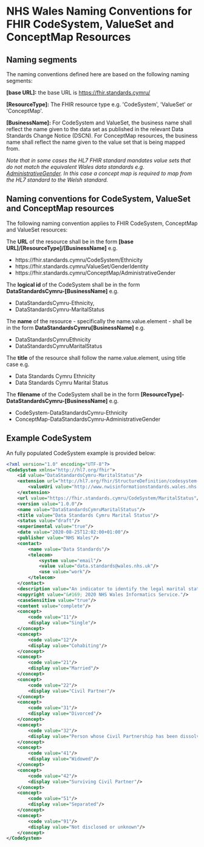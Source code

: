 # NHS Wales Naming Conventions for FHIR CodeSystem, ValueSet and ConceptMap Resources
## Naming segments
The naming conventions defined here are based on the following naming segments:

**[base URL]:** the base URL  is https://fhir.standards.cymru/

**[ResourceType]:** The FHIR resource type e.g. 'CodeSystem', 'ValueSet' or 'ConceptMap'.  

**[BusinessName]:** For CodeSystem and ValueSet, the business name shall reflect the name given to the data set as published in the relevant Data Standards Change Notice (DSCN). For ConceptMap resources, the business name shall reflect the name given to the value set that is being mapped from. 

*Note that in some cases the HL7 FHIR standard mandates value sets that do not match the equivalent Wales data standards e.g. [AdministrativeGender](https://hl7.org/fhir/R4/valueset-administrative-gender.html). In this case a concept map is required to map from the HL7 standard to the Welsh standard.*

## Naming conventions for CodeSystem, ValueSet and ConceptMap resources
The following naming convention applies to FHIR CodeSystem, ConceptMap and ValueSet resources:

The **URL** of the resource shall be in the form
**[base URL]/[ResourceType]/[BusinessName]** e.g. 
* https&#58;//fhir.standards.cymru/CodeSystem/Ethnicity
* https&#58;//fhir.standards.cymru/ValueSet/GenderIdentity
* https&#58;//fhir.standards.cymru/ConceptMap/AdministrativeGender


The **logical id** of the CodeSystem shall be in the form **DataStandardsCymru-[BusinessName]** e.g.
* DataStandardsCymru-Ethnicity,
* DataStandardsCymru-MaritalStatus

The **name** of the resource - specifically the name.value.element - shall be in the form **DataStandardsCymru[BusinessName]** e.g. 
* DataStandardsCymruEthnicity
* DataStandardsCymruMaritalStatus

The **title** of the resource shall follow the name.value.element, using title case e.g.
* Data Standards Cymru Ethnicity
* Data Standards Cymru Marital Status

The **filename** of the CodeSystem shall be in the form **[ResourceType]-DataStandardsCymru-[BusinessName]** e.g. 
* CodeSystem-DataStandardsCymru-Ethnicity
* ConceptMap-DataStandardsCymru-AdministrativeGender

## Example CodeSystem

An fully populated CodeSystem example is provided below:

```xml
<?xml version="1.0" encoding="UTF-8"?>
<CodeSystem xmlns="http://hl7.org/fhir">
	<id value="DataStandardsCymru-MaritalStatus"/>
	<extension url="http://hl7.org/fhir/StructureDefinition/codesystem-sourceReference">
		<valueUri value="http://www.nwisinformationstandards.wales.nhs.uk/sitesplus/documents/299/20200622-DSCN%202020%2006-Core%20Reference%20Data-d2-2.pdf"/>
	</extension>
	<url value="https://fhir.standards.cymru/CodeSystem/MaritalStatus"/>	
	<version value="1.0.0"/>
	<name value="DataStandardsCymruMaritalStatus"/>
	<title value="Data Standards Cymru Marital Status"/>
	<status value="draft"/>
	<experimental value="true"/>
	<date value="2020-08-25T12:02:00+01:00"/>
	<publisher value="NHS Wales"/>
	<contact>
		<name value="Data Standards"/>	
		<telecom>
			<system value="email"/>
			<value value="data.standards@wales.nhs.uk"/>
			<use value="work"/>
		</telecom>
	</contact>	
	<description value="An indicator to identify the legal marital status of a person"/>
	<copyright value="&#169; 2020 NHS Wales Informatics Service."/>
	<caseSensitive value="true"/>
	<content value="complete"/>
	<concept>
		<code value="11"/>
		<display value="Single"/>
	</concept>
	<concept>
		<code value="12"/>
		<display value="Cohabiting"/>
	</concept>	
	<concept>
		<code value="21"/>
		<display value="Married"/>
	</concept>
	<concept>
		<code value="22"/>
		<display value="Civil Partner"/>
	</concept>
	<concept>
		<code value="31"/>
		<display value="Divorced"/>
	</concept>
	<concept>
		<code value="32"/>
		<display value="Person whose Civil Partnership has been dissolved"/>
	</concept>
	<concept>
		<code value="41"/>
		<display value="Widowed"/>
	</concept>
	<concept>
		<code value="42"/>
		<display value="Surviving Civil Partner"/>
	</concept>
	<concept>
		<code value="51"/>
		<display value="Separated"/>
	</concept>
	<concept>
		<code value="91"/>
		<display value="Not disclosed or unknown"/>
	</concept>	
</CodeSystem>
``` 